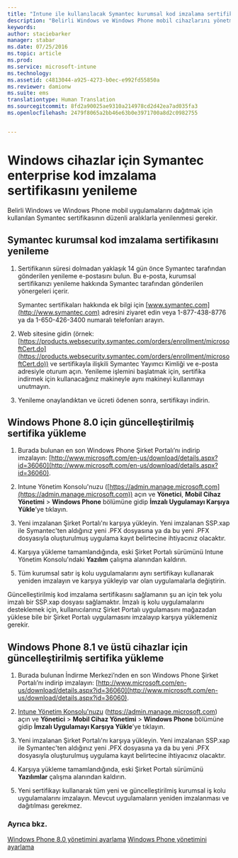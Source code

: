 ```yaml
---
title: "Intune ile kullanılacak Symantec kurumsal kod imzalama sertifikasını yenileme | Microsoft Intune"
description: "Belirli Windows ve Windows Phone mobil cihazlarını yönetmek için kullanılan Symantec sertifikalarını yenileme rehberi"
keywords: 
author: staciebarker
manager: stabar
ms.date: 07/25/2016
ms.topic: article
ms.prod: 
ms.service: microsoft-intune
ms.technology: 
ms.assetid: c4813044-a925-4273-b0ec-e992fd55850a
ms.reviewer: damionw
ms.suite: ems
translationtype: Human Translation
ms.sourcegitcommit: 8fd2a90025ae9310a214978cd2d42ea7ad035fa3
ms.openlocfilehash: 2479f8065a2bb46e63b0e3971700a8d2c0982755


---
```


# <a name="renew-a-symantec-enterprise-codesigning-certificate-for-windows-devices"></a>Windows cihazlar için Symantec enterprise kod imzalama sertifikasını yenileme

Belirli Windows ve Windows Phone mobil uygulamalarını dağıtmak için kullanılan Symantec sertifikasının düzenli aralıklarla yenilenmesi gerekir.

## <a name="how-to-renew-the-symantec-enterprise-codesigning-certificate"></a>Symantec kurumsal kod imzalama sertifikasını yenileme

1.  Sertifikanın süresi dolmadan yaklaşık 14 gün önce Symantec tarafından gönderilen yenileme e-postasını bulun. Bu e-posta, kurumsal sertifikanızı yenileme hakkında Symantec tarafından gönderilen yönergeleri içerir.

    Symantec sertifikaları hakkında ek bilgi için [www.symantec.com](http://www.symantec.com) adresini ziyaret edin veya 1-877-438-8776 ya da 1-650-426-3400 numaralı telefonları arayın.

2.  Web sitesine gidin (örnek: [https://products.websecurity.symantec.com/orders/enrollment/microsoftCert.do](https://products.websecurity.symantec.com/orders/enrollment/microsoftCert.do)) ve sertifikayla ilişkili Symantec Yayımcı Kimliği ve e-posta adresiyle oturum açın. Yenileme işlemini başlatmak için, sertifika indirmek için kullanacağınız makineyle aynı makineyi kullanmayı unutmayın.

3.  Yenileme onaylandıktan ve ücreti ödenen sonra, sertifikayı indirin.

## <a name="how-to-install-the-updated-certificate-for-windows-phone-80"></a>Windows Phone 8.0 için güncelleştirilmiş sertifika yükleme

1.  Burada bulunan en son Windows Phone Şirket Portalı’nı indirip imzalayın: [http://www.microsoft.com/en-us/download/details.aspx?id=36060](http://www.microsoft.com/en-us/download/details.aspx?id=36060).

2.  Intune Yönetim Konsolu'nuzu ([https://admin.manage.microsoft.com](https://admin.manage.microsoft.com)) açın ve **Yönetici**, **Mobil Cihaz Yönetimi** &gt; **Windows Phone** bölümüne gidip **İmzalı Uygulamayı Karşıya Yükle**’ye tıklayın.

3.  Yeni imzalanan Şirket Portalı'nı karşıya yükleyin. Yeni imzalanan SSP.xap ile Symantec'ten aldığınız yeni .PFX dosyasına ya da bu yeni .PFX dosyasıyla oluşturulmuş uygulama kayıt belirtecine ihtiyacınız olacaktır.

4.  Karşıya yükleme tamamlandığında, eski Şirket Portalı sürümünü Intune Yönetim Konsolu'ndaki **Yazılım** çalışma alanından kaldırın.

5.  Tüm kurumsal satır iş kolu uygulamalarını aynı sertifikayı kullanarak yeniden imzalayın ve karşıya yükleyip var olan uygulamalarla değiştirin.

Güncelleştirilmiş kod imzalama sertifikasını sağlamanın şu an için tek yolu imzalı bir SSP.xap dosyası sağlamaktır. İmzalı iş kolu uygulamalarını desteklemek için, kullanıcılarınız Şirket Portalı uygulamasını mağazadan yüklese bile bir Şirket Portalı uygulamasını imzalayıp karşıya yüklemeniz gerekir.

## <a name="how-to-install-the-updated-certificate-for-windows-phone-81-and-later-devices"></a>Windows Phone 8.1 ve üstü cihazlar için güncelleştirilmiş sertifika yükleme

1.  Burada bulunan İndirme Merkezi’nden en son Windows Phone Şirket Portalı’nı indirip imzalayın: [http://www.microsoft.com/en-us/download/details.aspx?id=36060](http://www.microsoft.com/en-us/download/details.aspx?id=36060).

2.  [Intune Yönetim Konsolu'nuzu](https://admin.manage.microsoft.com) (https://admin.manage.microsoft.com) açın ve **Yönetici** &gt; **Mobil Cihaz Yönetimi** &gt; **Windows Phone** bölümüne gidip **İmzalı Uygulamayı Karşıya Yükle**’ye tıklayın.

3.  Yeni imzalanan Şirket Portalı'nı karşıya yükleyin. Yeni imzalanan SSP.xap ile Symantec'ten aldığınız yeni .PFX dosyasına ya da bu yeni .PFX dosyasıyla oluşturulmuş uygulama kayıt belirtecine ihtiyacınız olacaktır.

4.  Karşıya yükleme tamamlandığında, eski Şirket Portalı sürümünü **Yazılımlar** çalışma alanından kaldırın.

5.  Yeni sertifikayı kullanarak tüm yeni ve güncelleştirilmiş kurumsal iş kolu uygulamalarını imzalayın. Mevcut uygulamaların yeniden imzalanması ve dağıtılması gerekmez.


### <a name="see-also"></a>Ayrıca bkz.
[Windows Phone 8.0 yönetimini ayarlama](set-up-windows-phone-8.0-management-with-microsoft-intune.md)
[Windows Phone yönetimini ayarlama](set-up-windows-phone-management-with-microsoft-intune.md)



<!--HONumber=Oct16_HO4-->


